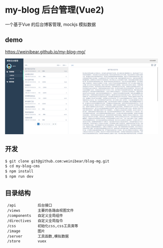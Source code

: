 # my-blog 后台管理(Vue2)

 一个基于Vue 的后台博客管理, mockjs 模拟数据

## demo
https://weinibear.github.io/my-blog-mg/


![image](https://github.com/weinibear/my-blog-mg/raw/master/screenshot.PNG)


## 开发

```bash
$ git clone git@github.com:weinibear/blog-mg.git
$ cd my-blog-cms
$ npm install
$ npm run dev

```

## 目录结构

```
 /api          后台接口
 /views        主要的各路由视图文件
 /components   自定义全局组件      
 /directives   自定义全局指令
 /css          初始化css,css工具类等
 /image        图片
 /server       工具函数,模拟数据
 /store        vuex
```
